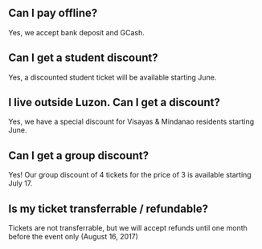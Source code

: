 ## Can I pay offline?

Yes, we accept bank deposit and GCash.

## Can I get a student discount?

Yes, a discounted student ticket will be available starting June.

## I live outside Luzon. Can I get a discount?

Yes, we have a special discount for Visayas & Mindanao residents starting June.

## Can I get a group discount?

Yes! Our group discount of 4 tickets for the price of 3 is available starting July 17.

## Is my ticket transferrable / refundable?

Tickets are not transferrable, but we will accept refunds until one month before the event only (August 16, 2017)